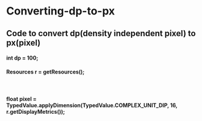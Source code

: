 # Converting-dp-to-px
<h2>Code to convert dp(density independent pixel) to px(pixel)</h2>

 <h4>int dp = 100;</b> <h4>
 <h4>Resources r = getResources();</h4> <br>
 <h4>float pixel = TypedValue.applyDimension(TypedValue.COMPLEX_UNIT_DIP, 16, r.getDisplayMetrics());</h4>
